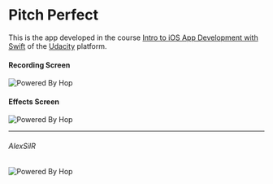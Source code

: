 # Pitch Perfect

This is the app developed in the course [Intro to iOS App Development with Swift](https://udacity.com/course/intro-to-ios-app-development-with-swift--ud585/) of the [Udacity](http://udacity.com) platform.

#### Recording Screen
![Powered By Hop](https://cldup.com/UPd8BN3hjN.png)

#### Effects Screen
![Powered By Hop](https://cldup.com/wykd9L7NfN.png)

--------

###### AlexSilR

![Powered By Hop](https://cldup.com/aXBRvO85mb.png)
